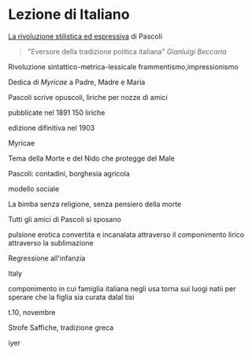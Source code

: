 # Lezione di Italiano

<u>La rivoluzione stilistica ed espressiva</u>  di Pascoli

> "Eversore della tradizione politica italiana"
> _Gianluigi Beccaria_


Rivoluzione sintattico-metrica-lessicale
frammentismo,impressionismo



Dedica di _Myricae_ a Padre, Madre e Maria

Pascoli scrive opuscoli, liriche per nozze di amici

pubblicate nel 1891
150 liriche

edizione difinitiva nel 1903



Myricae

Tema della Morte e del Nido che protegge del Male

Pascoli: contadini, borghesia agricola

modello sociale


La bimba senza religione, senza pensiero della morte


Tutti gli amici di Pascoli si sposano

pulsione erotica convertita e incanalata attraverso il componimento lirico attraverso la sublimazione


Regressione all'infanzia

Italy

componimento in cui famiglia italiana negli usa torna sui luogi natii per sperare che la figlia sia curata dalal tisi


t.10, novembre



Strofe Saffiche, tradizione greca

iyer
<!--stackedit_data:
eyJoaXN0b3J5IjpbMTU4MTMwNzI5NSwtMTM4MDk5NTc0NywtNj
YwODQ2MzQ2XX0=
-->